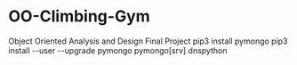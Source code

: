 # OO-Climbing-Gym
Object Oriented Analysis and Design Final Project
pip3 install pymongo
pip3 install --user --upgrade pymongo pymongo[srv] dnspython
